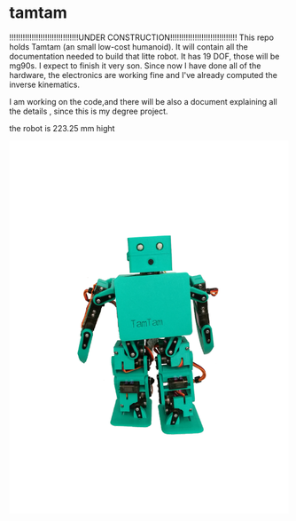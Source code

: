 # tamtam
!!!!!!!!!!!!!!!!!!!!!!!!!!!!!!!UNDER CONSTRUCTION!!!!!!!!!!!!!!!!!!!!!!!!!!!!!!
This repo holds Tamtam (an small low-cost humanoid).
It will contain all the documentation needed to build that litte
robot.
It has 19 DOF, those will be mg90s. I expect to finish it very
son. Since now I have done all of the hardware, the electronics are 
working fine and I've already computed the inverse kinematics.

I am working on the code,and there will be also a document explaining
all the details , since this is my degree project.


the robot is 223.25 mm hight

![alt text](tamtam_no_bg.png)
